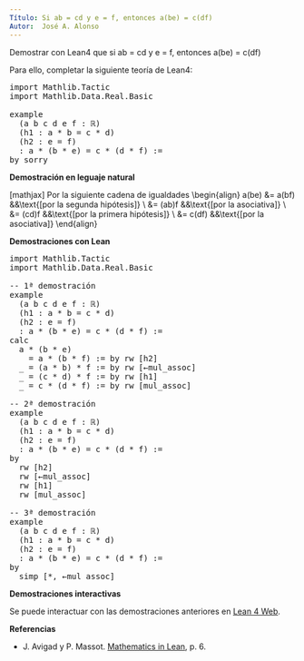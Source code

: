 ```yaml
---
Título: Si ab = cd y e = f, entonces a(be) = c(df)
Autor:  José A. Alonso
---
```


Demostrar con Lean4 que si ab = cd y e = f, entonces a(be) = c(df)

Para ello, completar la siguiente teoría de Lean4:

<pre lang="lean">
import Mathlib.Tactic
import Mathlib.Data.Real.Basic

example
  (a b c d e f : ℝ)
  (h1 : a * b = c * d)
  (h2 : e = f)
  : a * (b * e) = c * (d * f) :=
by sorry
</pre>
<!--more-->

<b>Demostración en leguaje natural</b>

[mathjax]
Por la siguiente cadena de igualdades
\begin{align}
   a(be)
   &= a(bf)    &&\text{[por la segunda hipótesis]} \\
   &= (ab)f    &&\text{[por la asociativa]} \\
   &= (cd)f    &&\text{[por la primera hipótesis]} \\
   &= c(df)    &&\text{[por la asociativa]}
\end{align}

<b>Demostraciones con Lean</b>

<pre lang="lean">
import Mathlib.Tactic
import Mathlib.Data.Real.Basic

-- 1ª demostración
example
  (a b c d e f : ℝ)
  (h1 : a * b = c * d)
  (h2 : e = f)
  : a * (b * e) = c * (d * f) :=
calc
  a * (b * e)
    = a * (b * f) := by rw [h2]
  _ = (a * b) * f := by rw [←mul_assoc]
  _ = (c * d) * f := by rw [h1]
  _ = c * (d * f) := by rw [mul_assoc]

-- 2ª demostración
example
  (a b c d e f : ℝ)
  (h1 : a * b = c * d)
  (h2 : e = f)
  : a * (b * e) = c * (d * f) :=
by
  rw [h2]
  rw [←mul_assoc]
  rw [h1]
  rw [mul_assoc]

-- 3ª demostración
example
  (a b c d e f : ℝ)
  (h1 : a * b = c * d)
  (h2 : e = f)
  : a * (b * e) = c * (d * f) :=
by
  simp [*, ←mul_assoc]
</pre>

<b>Demostraciones interactivas</b>

Se puede interactuar con las demostraciones anteriores en <a href="https://lean.math.hhu.de/#url=https://raw.githubusercontent.com/jaalonso/Calculemus2/main/src/a(be)_eq_c(df).lean" rel="noopener noreferrer" target="_blank">Lean 4 Web</a>.

<b>Referencias</b>

<ul>
<li> J. Avigad y P. Massot. <a href="https://bit.ly/3U4UjBk">Mathematics in Lean</a>, p. 6.</li>
</ul>
